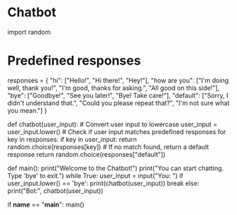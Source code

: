 # Chatbot
import random

# Predefined responses
responses = {
    "hi": ["Hello!", "Hi there!", "Hey!"],
    "how are you": ["I'm doing well, thank you!", "I'm good, thanks for asking.", "All good on this side!"],
    "bye": ["Goodbye!", "See you later!", "Bye! Take care!"],
    "default": ["Sorry, I didn't understand that.", "Could you please repeat that?", "I'm not sure what you mean."]
}

def chatbot(user_input):
    # Convert user input to lowercase
    user_input = user_input.lower()
    # Check if user input matches predefined responses
    for key in responses:
        if key in user_input:
            return random.choice(responses[key])
    # If no match found, return a default response
    return random.choice(responses["default"])

def main():
    print("Welcome to the Chatbot!")
    print("You can start chatting. Type 'bye' to exit.")
    while True:
        user_input = input("You: ")
        if user_input.lower() == 'bye':
            print(chatbot(user_input))
            break
        else:
            print("Bot:", chatbot(user_input))

if __name__ == "__main__":
    main()
